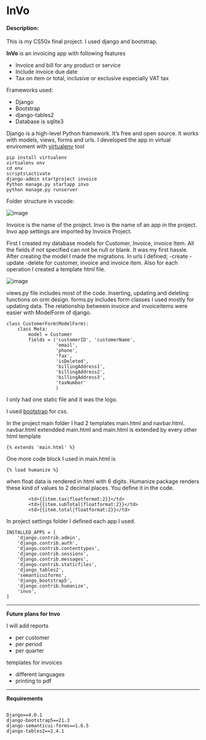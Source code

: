 # InVo

#### Description:
This is my CS50x final project. I used django and bootstrap. 


**InVo** is an invoicing app with following features
- Invoice and bill for any product or service
- Include invoice due date
- Tax on item or total, inclusive or exclusive especially VAT tax

Frameworks used:
- Django
- Bootstrap
- django-tables2
- Database is sqlite3


Django is a high-level Python framework. It’s free and open source. It works with models, views, forms and urls. 
I developed the app in virtual enviroment with [virtualenv](https://virtualenv.pypa.io/en/latest/) tool

```
pip install virtualenv
virtualenv env
cd env
scripts\activate
django-admin startproject invoice
Python manage.py startapp invo
python manage.py runserver
```


Folder structure in vscode:

![image](https://user-images.githubusercontent.com/7795039/151625296-1bb0cc5a-ffd1-46c3-8360-658e65d36e8d.png)

Invoice is the name of the project. Invo is the name of an app in the project. Invo app settings are imported by Invoice Project. 

First I created my database models for Customer, Invoice, invoice Item. All the fields if not specified can not be null or blank. It was my first hassle. 
After creating the model I made the migrations. 
In urls I defined;
  -create
  -update
  -delete
for customer, invoice and invoice item.
Also for each operation I created a template html file. 

![image](https://user-images.githubusercontent.com/7795039/151625728-3e97d6e1-99db-4131-81cd-aecfd3ea69d5.png)

views.py file includes most of the code. 
Inserting, updating and deleting functions on orm design.
forms.py includes form classes I used mostly for updating data. The relationship betweein invoice and invoiceitems were easier with ModelForm of django.

```
class CustomerForm(ModelForm):
    class Meta:
        model = Customer
        fields = ('customerID', 'customerName',
                  'email',
                  'phone',
                  'fax',
                  'isDeleted',
                  'billingAddress1',
                  'billingAddress2',
                  'billingAddress3',
                  'taxNumber'
                  )
```
I only had one static file and it was the logo. 

I used [bootstrap](https://getbootstrap.com/) for css.

In the project main folder I had 2 templates main.html and navbar.html. navbar.html extendded main.html and main.html is extended by every other html template
```
{% extends 'main.html' %}
```

One more code block I used in main.html is 
```
{% load humanize %}
````
when float data is rendered in html with 6 digits. Humanize package renders these kind of values to 2 decimal places. You define it in the code. 
```
        <td>{{item.tax|floatformat:2}}</td>
        <td>{{item.subTotal|floatformat:2}}</td>
        <td>{{item.total|floatformat:2}}</td>
```
In project settings folder I defined each app I used.

```
INSTALLED_APPS = [
    'django.contrib.admin',
    'django.contrib.auth',
    'django.contrib.contenttypes',
    'django.contrib.sessions',
    'django.contrib.messages',
    'django.contrib.staticfiles',
    'django_tables2',
    'semanticuiforms',
    'django_bootstrap5',
    'django.contrib.humanize',
    'invo',
]
```
---
**Future plans for Invo**

I will add reports
  - per customer
  - per period
  - per quarter

templates for invoices
  - different languages
  - printing to pdf
---
**Requirements**
```

Django==4.0.1 
django-bootstrap5==21.3
django-semanticui-forms==1.6.5
django-tables2==2.4.1

```
